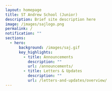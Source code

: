 ```yaml
---
layout: homepage
title: ST Andrew School (Junior)
description: Brief site description here
image: /images/sajlogo.png
permalink: /
notification: ""
sections:
  - hero:
      background: /images/saj.gif
      key_highlights:
        - title: Announcements
          description: ""
          url: /announcements/
        - title: Letters & Updates
          description: ""
          url: /letters-and-updates/overview/
---
```

